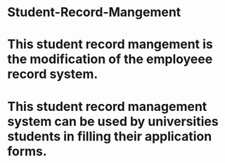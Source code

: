 # Student-Record-Mangement
# This student record mangement is the modification of the employeee record system.
# This student record management system can be used by universities students in filling their application forms.

